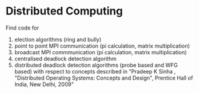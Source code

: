 # Distributed Computing
Find code for
1. election algorithms (ring and bully)
2. point to point MPI communication (pi calculation, matrix multiplication)
3. broadcast MPI commmunication (pi calculation, matrix multiplication)
4. centralised deadlock detection algorithm
5. distributed deadlock detection algorithms (probe based and WFG based)
with respect to concepts described in "Pradeep K Sinha , "Distributed Operating Systems: Concepts and Design", Prentice Hall of India, New Delhi, 2009"
